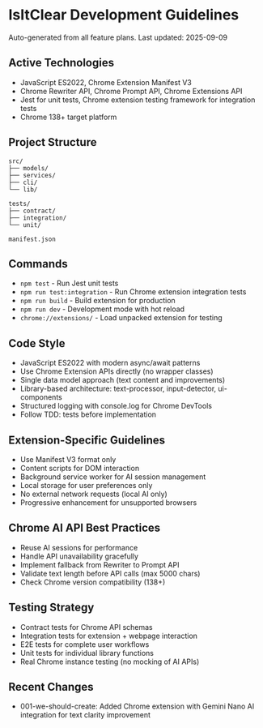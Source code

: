 # IsItClear Development Guidelines

Auto-generated from all feature plans. Last updated: 2025-09-09

## Active Technologies
- JavaScript ES2022, Chrome Extension Manifest V3
- Chrome Rewriter API, Chrome Prompt API, Chrome Extensions API
- Jest for unit tests, Chrome extension testing framework for integration tests
- Chrome 138+ target platform

## Project Structure
```
src/
├── models/
├── services/
├── cli/
└── lib/

tests/
├── contract/
├── integration/
└── unit/

manifest.json
```

## Commands
- `npm test` - Run Jest unit tests
- `npm run test:integration` - Run Chrome extension integration tests
- `npm run build` - Build extension for production
- `npm run dev` - Development mode with hot reload
- `chrome://extensions/` - Load unpacked extension for testing

## Code Style
- JavaScript ES2022 with modern async/await patterns
- Use Chrome Extension APIs directly (no wrapper classes)
- Single data model approach (text content and improvements)
- Library-based architecture: text-processor, input-detector, ui-components
- Structured logging with console.log for Chrome DevTools
- Follow TDD: tests before implementation

## Extension-Specific Guidelines
- Use Manifest V3 format only
- Content scripts for DOM interaction
- Background service worker for AI session management
- Local storage for user preferences only
- No external network requests (local AI only)
- Progressive enhancement for unsupported browsers

## Chrome AI API Best Practices
- Reuse AI sessions for performance
- Handle API unavailability gracefully
- Implement fallback from Rewriter to Prompt API
- Validate text length before API calls (max 5000 chars)
- Check Chrome version compatibility (138+)

## Testing Strategy
- Contract tests for Chrome API schemas
- Integration tests for extension + webpage interaction
- E2E tests for complete user workflows
- Unit tests for individual library functions
- Real Chrome instance testing (no mocking of AI APIs)

## Recent Changes
- 001-we-should-create: Added Chrome extension with Gemini Nano AI integration for text clarity improvement

<!-- MANUAL ADDITIONS START -->
<!-- MANUAL ADDITIONS END -->